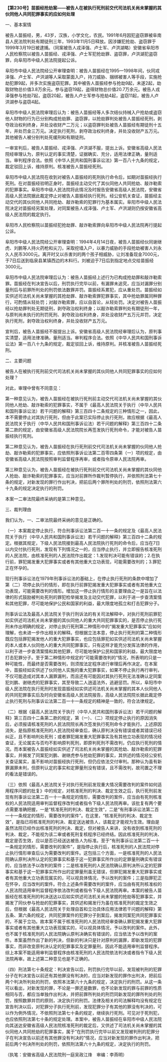 **【第230号】苗振经抢劫案——被告人在被执行死刑前交代司法机关尚未掌握的其伙同他人共同犯罪事实的应如何处理**

一、基本案情

被告人苗振经，男，43岁，汉族，小学文化，农民。1991年6月因犯盗窃罪被阜南县人民法院判处有期徒刑三年，1993年11月5日释放。因涉嫌犯抢劫、盗窃罪于1999年3月19日被逮捕。（同案被告人戎泽强、卢士军、卢洪湖略）安徽省阜阳市人民检察院以被告人苗振经、戎泽强、卢士军犯抢劫罪、盗窃罪，卢洪湖犯盗窃罪，向阜阳市中级人民法院提起公诉。

阜阳市中级人民法院经公开审理查明：被告人苗振经在1995—1998年间，伙同戎泽强、卢士军、卢洪湖等人采取蒙面入户，持刀威胁、捆绑被害人等手段，实施抢劫犯罪9起，并多次实施盗窃犯罪。其中被告人苗振经参与抢劫9起，未遂2起，劫取财物总价值3.8万余元。参与盗窃19起，盗得财物总价值20.7万余元。被告人戎泽强参与抢劫7起，盗窃20起，被告人卢士军参与抢劫4起，盗窃11起，被告人卢洪湖参与盗窃4起。

阜阳市中级人民法院审理后认为：被告人苗振经等人多次结伙持械入户抢劫或盗窃他人财物的行为已分别构成抢劫罪、盗窃罪，以抢劫罪判处被告人苗振经死刑，剥夺政治权利终身，并处没收财产二万元；以盗窃罪判处被告人苗振经有期徒刑十五年，并处罚金三万元。决定执行死刑，剥夺政治权利终身，并处没收财产五万元。其他被告人被分别判处死缓刑和有期徒刑。

一审宣判后，被告人苗振经、戎泽强、卢洪湖不服，提出上诉。安徽省高级人民法院经审理认为，原判认定的事实清楚，证据确实、充分，适用法律正确，量刑适当。审判程序合法。依照《中华人民共和国刑事诉讼法》第一百八十九条的规定，裁定驳回上诉，维持原判。核准被告人苗振经死刑。

阜阳市中级人民法院在收到对被告人苗振经的死刑执行命令后，如期对苗振经执行死刑。在对苗振经验明正身时，苗振经主动交代了其伙同他人共同抢劫、敲诈勒索的犯罪事实。阜阳市中级人民法院将此情况及时报告安徽省高级人民法院，安徽省高级人民法院据此裁定停止对被告人苗振经执行死刑。经公安机关查证，苗振经主动交代的其伙同他人共同抢劫、敲诈勒索的犯罪行为基本属实。阜阳市中级人民法院决定对苗振经另案处理，对同案被告人戎泽强、卢士军、卢洪湖则仍按安徽省高级人民法院的裁定执行。

阜阳市人民检察院以苗振经犯抢劫罪、敲诈勒索罪向阜阳市中级人民法院再行提起公诉。

阜阳市中级人民法院经公开审理查明：1994年4月14日夜，被告人苗振经伙同谢继虎、刘鹏等人持火药枪和尖刀，采取挖墙入户，以暴力威胁的手段抢劫被害人刘永久人民币3000元。离开时又以杀害刘的两个孩子相威胁，让刘准备现金7000元，于7日后送到临泉县某镇西边的木料行。刘被迫于7日后到指定地点交给苗振经3000元。

阜阳市中级人民法院审理后认为：被告人苗振经上述行为已构成抢劫罪和敲诈勒索罪。苗振经在判决宣告以后，刑罚执行完毕以前，有漏罪未追究，应当对漏罪分别量刑后与前罪所判处的刑罚依法数罪并罚。苗振经系累犯，应从重处罚。苗振经如实供述司法机关尚未掌握的其抢劫罪、敲诈勒索罪犯罪事实，其中抢劫罪属同种罪行，可酌情从轻处罚；对敲诈勒索罪，应以自首论，从轻处罚。决定对被告人苗振经以抢劫罪判处无期徒刑，剥夺政治权利终身；以敲诈勒索罪判处有期徒刑一年，与原判尚未执行的刑罚死刑、剥夺政治权利终身，并处没收财产五万元并罚，决定执行死刑，剥夺政治权利终身，并处没收财产五万元。

宣判后，被告人苗振经不服提出上诉。安徽省高级人民法院经审理后认为，原判事实清楚，适用法律准确，量刑适当。审判程序合法。依照《中华人民共和国刑事诉讼法》第一百八十九条的规定，裁定驳回上诉，维持原判。并核准被告人苗振经死刑。

二、主要问题

被告人在被执行死刑前交代司法机关尚未掌握的其伙同他人共同犯罪事实的应如何处理？

对此，审理中曾有不同意见：

第一种意见认为，被告人苗振经在被执行死刑前主动交代司法机关尚未掌握的其伙同他人抢劫、敲诈勒索的犯罪事实，不属于《最高人民法院关于执行（中华人民共和国刑事诉讼法）若干问题的解释》第三百四十二条规定的三种情形之一，因此，本不需要停止对其执行死刑，但由于此案已实际停止执行死刑，故应根据《最高人民法院关于执行（中华人民共和国刑事诉讼法）若干问题的解释》第三百四十二条第二款的规定，由安徽省高级人民法院院长再签发执行死刑命令，才能对被告人苗振经执行死刑。

第二种意见认为，被告人苗振经在执行死刑前交代司法机关尚未掌握的伙同他人抢劫、敲诈勒索的犯罪事实，应依照刑事诉讼法第二百零四条第（一）项的规定，由安徽省高级人民法院按照审判监督程序再审，或者指令原审人民法院再审。

第三种意见认为，被告人苗振经在被执行死刑前交代司法机关尚未掌握的其伙同他人抢劫、敲诈勒索的犯罪事实，应当对前罪所作裁判暂停执行，并依照刑法第七十条的规定，对新发现的罪行作出判决，把前后两个罪所判处的刑罚，依照刑法第六十九条的规定决定执行的刑罚。

本案一二审法院最终采纳的是第三种意见。

三、裁判理由

我们认为，一、二审法院最终采纳的意见是正确的。

（一）本案裁定停止执行，符合刑事诉讼法第二百一十一条的规定及《最高人民法院关于执行（中华人民共和国刑事诉讼法）若干问题的解释》第三百四十二条的规定。根据其规定，下级人民法院接到最高人民法院执行死刑的命令后，应当在7日以内交付执行死刑，发现有下列情况之一的，应当停止执行，并立即报告核准死刑的人民法院，由核准死刑的人民法院作出裁定：1.发现判决可能有错误的；2.在执行前，罪犯揭发重大犯罪事实或者有其他重大立功表现，可能需要改判的；3.罪犯正在怀孕的。

现行刑事诉讼法在1979年刑事诉讼法的基础上，在停止执行死刑的条款中增加了第（二）项停止执行的情形，即在执行前罪犯揭发重大犯罪事实或者有其他重大立功表现，可能需要改判的情形。增加这一停止执行情形的主要理由之一是旨在以法律的形式鼓励被判处死刑的罪犯检举揭发及主动交代犯罪，以利于进一步查清案情和其他犯罪，尽可能地保护公民和国家的利益，最大限度地孤立和打击犯罪分子。

刑事诉讼法及最高人民法院关于执行刑诉法的有关司法解释中，对执行死刑前罪犯如实供述司法机关尚未掌握的其伙同他人的重大共同犯罪事实的，是否停止执行死刑未作出明确的规定，对停止执行死刑第二种情形中的“揭发重大犯罪事实”应如何理解，也未进一步作出相关的解释。但根据立法本意，停止执行死刑的第二种情形既应包括罪犯揭发他人的重大犯罪事实，也应包括罪犯如实供述司法机关尚未掌握的本人或本人伙同他人的重大共同犯罪事实，只有这样才能充分发挥法律的作用，以利于进一步查清案情和其他犯罪，尽可能地保护公民和国家的利益，最大限度地打击犯罪分子。至于第二种情形中规定的“可能需要改判的”情况，所表明的只是一种可能性，而最终是否需要改判，则须按法定程序进行审理后再作决定。在本案中，苗振经如实供述了伙同他人实施的重大犯罪事实，如果不停止执行再行审判，不仅可能造成对其本人漏罪漏判，而且还有可能因对其执行死刑无法准确认定同案犯刘鹏、谢继虎的犯罪事实，其至导致二人逍遥法外，逃避惩罚。所以，阜阳市中级人民法院在执行死刑时发现苗振经如实供述司法机关尚未掌握的其本人伙同他人的共同犯罪事实后及时向安徽省高级人民法院报告，高级人民法院院长据此裁定停止执行死刑与刑事诉讼法第二百一十一条规定的精神是一致的，符合法律规定。

（二）根据《最高人民法院关于执行（中华人民共和国刑事诉讼法）若干问题的解释》第三百四十二条第二款的规定，第（一）、（二）项规定停止执行的原因消失后，必须报请核准死刑的人民法院院长再次签发执行死刑命令才能执行。上述原因消失，是指原核准死刑的人民法院经审查后，确认原判决没有错误或者其错误已经纠正，且不影响判处死刑；或者罪犯揭发重大犯罪事实及有其他立功表现的情况经查证，无论属实与否均不影响原判死刑，即原判死刑不需改判，仍应执行死刑的情况。而本案被告人苗振经如实供述了司法机关尚未掌握的其抢劫、敲诈勒索的犯罪事实，并揭发了同案犯刘鹏、谢继虎参与抢劫犯罪的事实，其供述的情况经公安机关查证属实，虽不影响对苗振经执行死刑，但仍应依法交付审判。那种认为虽有新罪漏罪未判，但原判认定的事实和定罪量刑没有错误，且不需改判，故司置之不理的看法是错误的。

（三）依照《最高人民法院关于对执行死刑前发现重大情况需要改判的案件如何适用程序问题的批复》中的规定，对核准死刑的判决、裁定生效之后，执行死刑前发现有刑事诉讼法第二百一十一条规定的情形，需要改判的案件，应当由有死刑核准权的人民法院适用审判监督程序改判或者指令下级人民法院再审。该批复有两个要点需要准确把握，一是“核准死刑的判决、裁定生效”，二是“有刑事诉讼法第二百一十一条规定的情形，需要改判的案件”。在这里，“核准死刑的判决、裁定生效”，是指已将核准死刑的判决、裁定送达被告人，该裁定才能视为生效。理由是虽然法院已经作出核准死刑的判决、裁定，但对被告人来讲，没有收到核准死刑的判决、裁定，不能视为该二审或者死刑复核程序已经终结。因此核准死刑的判决、裁定是否生效，应以是否已经送达被告人为标准。至于“有刑事诉讼法第二百一十一条规定的情形，需要改判的案件”，是指停止执行后，核准死刑的人民法院对停止执行情形审查后认为需要改判的案件。这包括三个方面，一是核准死刑的人民法院确认原判决所认定的犯罪事实和基于这一犯罪事实所作出的定罪量刑确实有错误的，应当依法予以改判的案件；二是核准死刑的人民法院确认原判决所认定的犯罪事实和基于这一犯罪事实所作出的定罪量刑虽无错误，但罪犯揭发重大犯罪事实或者有其他重大立功表现属实的，可以视具体情况，予以改判的案件；三是指罪犯正在怀孕，应当改判的案件。符合上述条件需要改判的案件，应当由有死刑核准权的人民法院适用审判监督程序依法改判或者指令下级人民法院再审。本案的被告人苗振经在核准死刑的判决送达以后如实供述司法机关尚未掌握的抢劫等犯罪事实，并揭发了同伙参与抢劫的犯罪事实，其供述和揭发行为虽在核准死刑的裁定生效之后，但根据《最高人民法院关于处理自首和立功具体应用法律若干问题的解释》第五条、第六条的规定，共同犯罪案件的犯罪分子到案后，揭发同案犯共同犯罪事实的，不属于立功。故本案不属于核准死刑的人民法院经审查确认罪犯揭发重大犯罪事实或者有其他重大立功表现属实的，可以视具体情况，予以改判的案件。此外，也不属于核准死刑的人民法院确认原判决确实有错误的，应当依法予以改判的案件。本案虽然作出了新的判决，但新的判决只是针对原判的漏罪，即新发现的犯罪事实，而非改变原判决认定的犯罪事实及定罪量刑，因此不能适用审判监督程序。综上本案不能适用审判监督程序由核准死刑的人民法院依法判决或者指令下级人民法院再审。故上述第二种意见也是不正确的。

（四）刑法第七十条规定：判决宣告以后，刑罚执行完毕以前，发现被判刑的犯罪分子在判决宣告以前还有其他罪没有判决的，应当对新发现的罪作出判决，把前后两个判决所判处的刑罚，依照本法第六十九条的规定，决定执行的刑罚。从这一条可以看出，对新发现的罪，不论是一罪还是数罪，也不论新发现的罪与前罪的性质相同与否，都应当单独作出判决，并把前罪所判处的刑罚同新发现的罪所判处的刑罚，按照数罪并罚的原则，决定执行的刑罚。法律及相关的司法解释均没有规定在宣告判决以后，对犯罪分子执行死刑前，发现犯罪分子有其他的罪没有判决的，可以作为例外情况，不依照刑法第七十条的规定，继续执行死刑。可见对于死刑犯，也应依照刑法第七十条的规定处理。本案中，被告人苗振经在阜阳市中级人民法院向其送达安徽省高级人民法院核准死刑的裁定后，又供述了司法机关尚未掌握的其伙同他人共同抢劫的犯罪事实，属于“在刑罚执行完毕以前又发现被判刑的犯罪分子在判决宣告以前还有其他罪没有判决的”情况，应当对新发现的罪作出判决，把前后两个判决所判处的刑罚，依照刑法第六十九条的规定，决定执行的刑罚。

（执笔：安徽省高级人民法院刑一庭吴政江烽　审编：李燕明）
